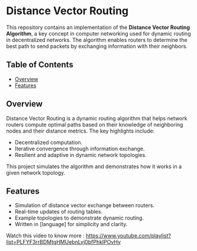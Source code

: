 # Distance Vector Routing

This repository contains an implementation of the **Distance Vector Routing Algorithm**, a key concept in computer networking used for dynamic routing in decentralized networks. The algorithm enables routers to determine the best path to send packets by exchanging information with their neighbors.

## Table of Contents

- [Overview](#overview)
- [Features](#features)

## Overview

Distance Vector Routing is a dynamic routing algorithm that helps network routers compute optimal paths based on their knowledge of neighboring nodes and their distance metrics. The key highlights include:
- Decentralized computation.
- Iterative convergence through information exchange.
- Resilient and adaptive in dynamic network topologies.

This project simulates the algorithm and demonstrates how it works in a given network topology.

## Features

- Simulation of distance vector exchange between routers.
- Real-time updates of routing tables.
- Example topologies to demonstrate dynamic routing.
- Written in [language] for simplicity and clarity.

Watch this video to know more : https://www.youtube.com/playlist?list=PLFYF3rrBDMtgHMUebnLvj0bfPhkIPOvHv

